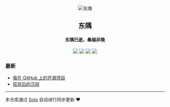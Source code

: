 <p align="center"><img alt="东隅" src="https://file.olitem.com/blog/blog.png"></p><h2 align="center">
东隅
</h2>

<h4 align="center">东隅已逝，桑榆非晚</h4>
<p align="center"><a title="东隅" target="_blank" href="https://github.com/ItemXin/solo-blog"><img src="https://img.shields.io/github/last-commit/ItemXin/solo-blog.svg?style=flat-square&color=FF9900"></a>
<a title="GitHub repo size in bytes" target="_blank" href="https://github.com/ItemXin/solo-blog"><img src="https://img.shields.io/github/repo-size/ItemXin/solo-blog.svg?style=flat-square"></a>
<a title="Solo Version" target="_blank" href="https://github.com/88250/solo/releases"><img src="https://img.shields.io/badge/solo-3.6.7-f1e05a.svg?style=flat-square&color=blueviolet"></a>
<a title="Hits" target="_blank" href="https://github.com/88250/hits"><img src="https://hits.b3log.org/ItemXin/solo-blog.svg"></a></p>

### 最新

* [我在 GitHub 上的开源项目](http://blog.olitem.com/my-github-repos)
* [狂欢后的沉寂](http://blog.olitem.com/articles/2019/12/09/1575904780577.html)



---

本仓库通过 [Solo](https://github.com/88250/solo) 自动进行同步更新 ❤️ 